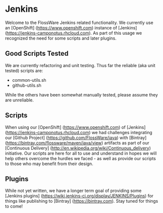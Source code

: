# Jenkins

Welcome to the FlossWare Jenkins related functionality.  We currently use an [OpenShift] (https://www.openshift.com) instance of [Jenkins] (https://jenkins-camponotus.rhcloud.com).  As part of this usage we recognized the need for some scripts and later plugins.

## Good Scripts Tested

We are currently refactoring and unit testing.  Thus far the reliable (aka unit tested) scripts are:
* common-utils.sh
* github-utils.sh

While the others have been somewhat manually tested, please assume they are unreliable.

## Scripts

When using our [OpenShift] (https://www.openshift.com) of [Jenkins] (https://jenkins-camponotus.rhcloud.com) we had challenges integrating our [Github Project] (https://github.com/FlossWare/java) with [Bintray] (https://bintray.com/flossware/maven/java/view) artifacts as part of our [Continuous Delivery] (http://en.wikipedia.org/wiki/Continuous_delivery) initiative.  Our scripts are here for all to use and understand in hopes we will help others overcome the hurdles we faced - as well as provide our scripts to those who may benefit from their design.

## Plugins

While not yet written, we have a longer term goal of providing some [Jenkins plugins] (https://wiki.jenkins-ci.org/display/JENKINS/Plugins) for things like publishing to [Bintray] (https://bintray.com).  Stay tuned for things to come!